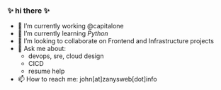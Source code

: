 
### ✨ hi there ✨
- 🔭 I’m currently working @capitalone
- 🌱 I’m currently learning *Python*
- 👯 I’m looking to collaborate on Frontend and Infrastructure projects
- 💬 Ask me about:
  - devops, sre, cloud design
  - CICD
  - resume help
- 📫 How to reach me: john[at]zanysweb[dot]info
